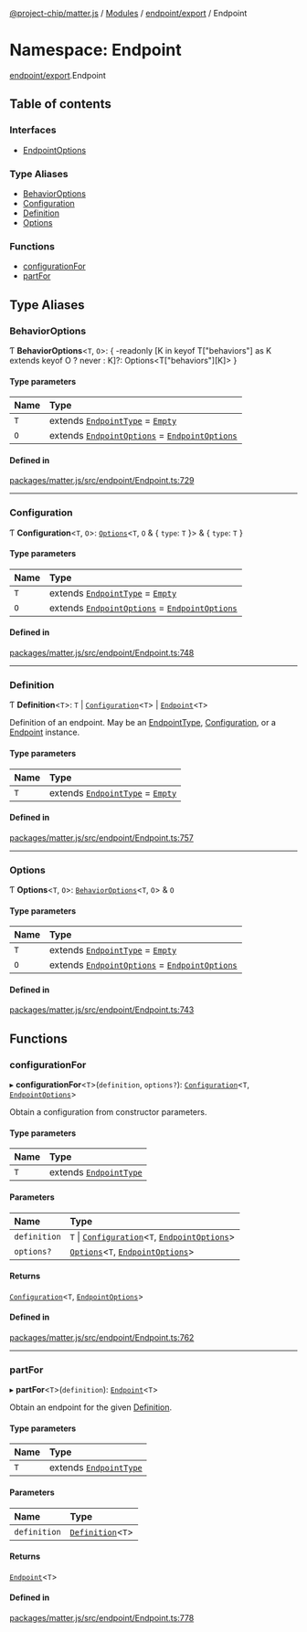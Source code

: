 [@project-chip/matter.js](../README.md) / [Modules](../modules.md) / [endpoint/export](endpoint_export.md) / Endpoint

# Namespace: Endpoint

[endpoint/export](endpoint_export.md).Endpoint

## Table of contents

### Interfaces

- [EndpointOptions](../interfaces/endpoint_export.Endpoint.EndpointOptions.md)

### Type Aliases

- [BehaviorOptions](endpoint_export.Endpoint.md#behavioroptions)
- [Configuration](endpoint_export.Endpoint.md#configuration)
- [Definition](endpoint_export.Endpoint.md#definition)
- [Options](endpoint_export.Endpoint.md#options)

### Functions

- [configurationFor](endpoint_export.Endpoint.md#configurationfor)
- [partFor](endpoint_export.Endpoint.md#partfor)

## Type Aliases

### BehaviorOptions

Ƭ **BehaviorOptions**\<`T`, `O`\>: \{ -readonly [K in keyof T["behaviors"] as K extends keyof O ? never : K]?: Options\<T["behaviors"][K]\> }

#### Type parameters

| Name | Type |
| :------ | :------ |
| `T` | extends [`EndpointType`](../interfaces/behavior_cluster_export._internal_.EndpointType-1.md) = [`Empty`](../interfaces/behavior_cluster_export._internal_.Empty.md) |
| `O` | extends [`EndpointOptions`](../interfaces/endpoint_export.Endpoint.EndpointOptions.md) = [`EndpointOptions`](../interfaces/endpoint_export.Endpoint.EndpointOptions.md) |

#### Defined in

[packages/matter.js/src/endpoint/Endpoint.ts:729](https://github.com/project-chip/matter.js/blob/0c058ae17fdba4c0b89b8b13c309011d51782299/packages/matter.js/src/endpoint/Endpoint.ts#L729)

___

### Configuration

Ƭ **Configuration**\<`T`, `O`\>: [`Options`](endpoint_export.Endpoint.md#options)\<`T`, `O` & \{ `type`: `T`  }\> & \{ `type`: `T`  }

#### Type parameters

| Name | Type |
| :------ | :------ |
| `T` | extends [`EndpointType`](../interfaces/behavior_cluster_export._internal_.EndpointType-1.md) = [`Empty`](../interfaces/behavior_cluster_export._internal_.Empty.md) |
| `O` | extends [`EndpointOptions`](../interfaces/endpoint_export.Endpoint.EndpointOptions.md) = [`EndpointOptions`](../interfaces/endpoint_export.Endpoint.EndpointOptions.md) |

#### Defined in

[packages/matter.js/src/endpoint/Endpoint.ts:748](https://github.com/project-chip/matter.js/blob/0c058ae17fdba4c0b89b8b13c309011d51782299/packages/matter.js/src/endpoint/Endpoint.ts#L748)

___

### Definition

Ƭ **Definition**\<`T`\>: `T` \| [`Configuration`](endpoint_export.Endpoint.md#configuration)\<`T`\> \| [`Endpoint`](../classes/endpoint_export.Endpoint-1.md)\<`T`\>

Definition of an endpoint.  May be an [EndpointType](behavior_cluster_export._internal_.md#endpointtype), [Configuration](endpoint_export.Endpoint.md#configuration), or a [Endpoint](../classes/endpoint_export.Endpoint-1.md)
instance.

#### Type parameters

| Name | Type |
| :------ | :------ |
| `T` | extends [`EndpointType`](../interfaces/behavior_cluster_export._internal_.EndpointType-1.md) = [`Empty`](../interfaces/behavior_cluster_export._internal_.Empty.md) |

#### Defined in

[packages/matter.js/src/endpoint/Endpoint.ts:757](https://github.com/project-chip/matter.js/blob/0c058ae17fdba4c0b89b8b13c309011d51782299/packages/matter.js/src/endpoint/Endpoint.ts#L757)

___

### Options

Ƭ **Options**\<`T`, `O`\>: [`BehaviorOptions`](endpoint_export.Endpoint.md#behavioroptions)\<`T`, `O`\> & `O`

#### Type parameters

| Name | Type |
| :------ | :------ |
| `T` | extends [`EndpointType`](../interfaces/behavior_cluster_export._internal_.EndpointType-1.md) = [`Empty`](../interfaces/behavior_cluster_export._internal_.Empty.md) |
| `O` | extends [`EndpointOptions`](../interfaces/endpoint_export.Endpoint.EndpointOptions.md) = [`EndpointOptions`](../interfaces/endpoint_export.Endpoint.EndpointOptions.md) |

#### Defined in

[packages/matter.js/src/endpoint/Endpoint.ts:743](https://github.com/project-chip/matter.js/blob/0c058ae17fdba4c0b89b8b13c309011d51782299/packages/matter.js/src/endpoint/Endpoint.ts#L743)

## Functions

### configurationFor

▸ **configurationFor**\<`T`\>(`definition`, `options?`): [`Configuration`](endpoint_export.Endpoint.md#configuration)\<`T`, [`EndpointOptions`](../interfaces/endpoint_export.Endpoint.EndpointOptions.md)\>

Obtain a configuration from constructor parameters.

#### Type parameters

| Name | Type |
| :------ | :------ |
| `T` | extends [`EndpointType`](../interfaces/behavior_cluster_export._internal_.EndpointType-1.md) |

#### Parameters

| Name | Type |
| :------ | :------ |
| `definition` | `T` \| [`Configuration`](endpoint_export.Endpoint.md#configuration)\<`T`, [`EndpointOptions`](../interfaces/endpoint_export.Endpoint.EndpointOptions.md)\> |
| `options?` | [`Options`](endpoint_export.Endpoint.md#options)\<`T`, [`EndpointOptions`](../interfaces/endpoint_export.Endpoint.EndpointOptions.md)\> |

#### Returns

[`Configuration`](endpoint_export.Endpoint.md#configuration)\<`T`, [`EndpointOptions`](../interfaces/endpoint_export.Endpoint.EndpointOptions.md)\>

#### Defined in

[packages/matter.js/src/endpoint/Endpoint.ts:762](https://github.com/project-chip/matter.js/blob/0c058ae17fdba4c0b89b8b13c309011d51782299/packages/matter.js/src/endpoint/Endpoint.ts#L762)

___

### partFor

▸ **partFor**\<`T`\>(`definition`): [`Endpoint`](../classes/endpoint_export.Endpoint-1.md)\<`T`\>

Obtain an endpoint for the given [Definition](endpoint_export.Endpoint.md#definition).

#### Type parameters

| Name | Type |
| :------ | :------ |
| `T` | extends [`EndpointType`](../interfaces/behavior_cluster_export._internal_.EndpointType-1.md) |

#### Parameters

| Name | Type |
| :------ | :------ |
| `definition` | [`Definition`](endpoint_export.Endpoint.md#definition)\<`T`\> |

#### Returns

[`Endpoint`](../classes/endpoint_export.Endpoint-1.md)\<`T`\>

#### Defined in

[packages/matter.js/src/endpoint/Endpoint.ts:778](https://github.com/project-chip/matter.js/blob/0c058ae17fdba4c0b89b8b13c309011d51782299/packages/matter.js/src/endpoint/Endpoint.ts#L778)
